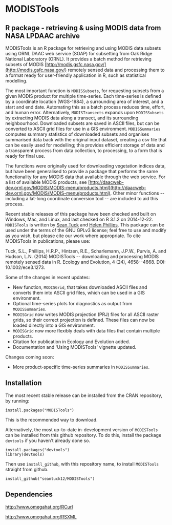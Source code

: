 MODISTools
=============
R package - retrieving & using MODIS data from NASA LPDAAC archive
-------------

MODISTools is an R package for retrieving and using MODIS data subsets using ORNL DAAC web service (SOAP) for subsetting from Oak Ridge National Laboratory (ORNL). It provides a batch method for retrieving subsets of MODIS [http://modis.gsfc.nasa.gov/](http://modis.gsfc.nasa.gov/) remotely sensed data and processing them to a format ready for user-friendly application in R, such as statistical modelling.

The most important function is `MODISSubsets`, for requesting subsets from a given MODIS product for multiple time-series. Each time-series is defined by a coordinate location (WGS-1984), a surrounding area of interest, and a start and end date. Automating this as a batch process reduces time, effort, and human error. Alternatively, `MODISTransects` expands upon `MODISSubsets` by extracting MODIS data along a transect, and its surrounding neighbourhood. Downloaded subsets are saved in ASCII files, but can be converted to ASCII grid files for use in a GIS environment. `MODISSummaries` computes summary statistics of downloaded subsets and organises summarised data back with the original input dataset, creating a csv file that can be easily used for modelling; this provides efficient storage of data and a transparent process from data collection, to processing, to a form that is ready for final use.

The functions were originally used for downloading vegetation indices data, but have been generalised to provide a package that performs the same functionality for any MODIS data that available through the web service. For a list of available MODIS products, see [http://daacweb-dev.ornl.gov/MODIS/MODIS-menu/products.html](http://daacweb-dev.ornl.gov/MODIS/MODIS-menu/products.html). Other minor functions -- including a lat-long coordinate conversion tool -- are included to aid this process.

Recent stable releases of this package have been checked and built on Windows, Mac, and Linux, and last checked on R 3.1.2 on 2014-12-22. `MODISTools` is written by [Sean Tuck](https://github.com/seantuck12) and [Helen Phillips](https://github.com/helenphillips). This package can be used under the terms of the GNU GPLv3 license; feel free to use and modify as you wish, but please cite our work where appropriate. To cite MODISTools in publications, please use:

Tuck, S.L., Phillips, H.R.P., Hintzen, R.E., Scharlemann, J.P.W., Purvis, A. and Hudson, L.N. (2014) MODISTools -- downloading and processing MODIS remotely sensed data in R. Ecology and Evolution, 4 (24), 4658--4668. DOI: 10.1002/ece3.1273.

Some of the changes in recent updates:
* New function, `MODISGrid`, that takes downloaded ASCII files and converts them into ASCII grid files, which can be used in a GIS environment.
* Optional time-series plots for diagnostics as output from `MODISSummaries`.
* `MODISGrid` now writes MODIS projection (PRJ) files for all ASCII raster grids, so their correct projection is defined. These files can now be loaded directly into a GIS environment.
* `MODISGrid` now more flexibly deals with data files that contain multiple products.
* Citation for publication in Ecology and Evolution added.
* Documentation and 'Using MODISTools' vignette updated.

Changes coming soon:
* More product-specific time-series summaries in `MODISSummaries`.


Installation
---------
The most recent stable release can be installed from the CRAN repository, by running:
```
install.packages("MODISTools")
```
This is the recommended way to download.

Alternatively, the most up-to-date in-development version of `MODISTools` can be installed from this github repository. To do this, install the package `devtools` if you haven't already done so.
```
install.packages("devtools")
library(devtools)
```
Then use `install_github`, with this repository name, to install `MODISTools` straight from github.
```
install_github("seantuck12/MODISTools")
```


Dependencies
----------

http://www.omegahat.org/RCurl

http://www.omegahat.org/RSXML
